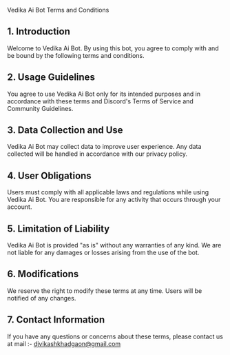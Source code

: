 Vedika Ai Bot Terms and Conditions

## 1. Introduction

Welcome to Vedika Ai Bot. By using this bot, you agree to comply with and be bound by the following terms and conditions.

## 2. Usage Guidelines

You agree to use Vedika Ai Bot only for its intended purposes and in accordance with these terms and Discord's Terms of Service and Community Guidelines.

## 3. Data Collection and Use

Vedika Ai Bot may collect data to improve user experience. Any data collected will be handled in accordance with our privacy policy.

## 4. User Obligations

Users must comply with all applicable laws and regulations while using Vedika Ai Bot. You are responsible for any activity that occurs through your account.

## 5. Limitation of Liability

Vedika Ai Bot is provided "as is" without any warranties of any kind. We are not liable for any damages or losses arising from the use of the bot.

## 6. Modifications

We reserve the right to modify these terms at any time. Users will be notified of any changes.

## 7. Contact Information

If you have any questions or concerns about these terms, please contact us at mail :- djvikashkhadgaon@gmail.com

